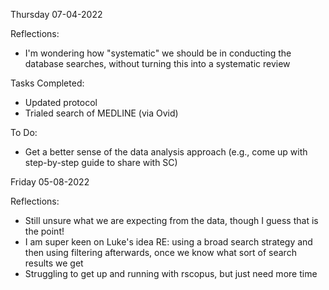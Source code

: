 Thursday 07-04-2022

Reflections:
- I'm wondering how "systematic" we should be in conducting the database searches, without turning this into a systematic review

Tasks Completed:
- Updated protocol
- Trialed search of MEDLINE (via Ovid)

To Do: 
- Get a better sense of the data analysis approach (e.g., come up with step-by-step guide to share with SC)

Friday 05-08-2022

Reflections: 
- Still unsure what we are expecting from the data, though I guess that is the point!
- I am super keen on Luke's idea RE: using a broad search strategy and then using filtering afterwards, once we know what sort of search results we get
- Struggling to get up and running with rscopus, but just need more time
